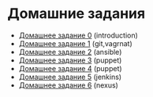 # Домашние задания

- [Домашнее задание 0](01-introduction/README.md#домашнее-задание) (introduction)
- [Домашнее задание 1](02-tools/README.md#домашнее-задание-1) (git,vagrnat)
- [Домашнее задание 2](03-4-ansible/README.md#домашнее-задание-2) (ansible)
- [Домашнее задание 3](05-puppet/README.md#домашнее-задание-4) (puppet)
- [Домашнее задание 4](06-puppet/README.md#домашнее-задание-5) (puppet)
- [Домашнее задание 5](07-jenkins/README.md#домашнее-задание-6) (jenkins)
- [Домашнее задание 6](08-nexus/README.md#домашнее-задание-7) (nexus)